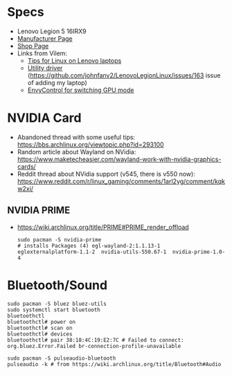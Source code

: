 
Specs
=====
- Lenovo Legion 5 16IRX9
- [Manufacturer Page](https://psref.lenovo.com/Product/Legion/Legion_5_16IRX9)
- [Shop Page](https://www.alza.cz/lenovo-legion-5-16irx9-luna-grey-kovovy-podlozka-pod-mys-d9834544.htm)
- Links from Vilem:
  - [Tips for Linux on Lenovo laptops](https://github.com/cszach/linux-on-lenovo-legion)
  - [Utility driver](https://github.com/johnfanv2/LenovoLegionLinux) (https://github.com/johnfanv2/LenovoLegionLinux/issues/163 issue of adding my laptop)
  - [EnvyControl for switching GPU mode](https://github.com/bayasdev/envycontrol)
 
NVIDIA Card
===========
- Abandoned thread with some useful tips: https://bbs.archlinux.org/viewtopic.php?id=293100
- Random article about Wayland on NVidia: https://www.maketecheasier.com/wayland-work-with-nvidia-graphics-cards/
- Reddit thread about NVidia support (v545, there is v550 now): https://www.reddit.com/r/linux_gaming/comments/1arl2yg/comment/kqkw2xi/

NVIDIA PRIME
------------
- https://wiki.archlinux.org/title/PRIME#PRIME_render_offload

      sudo pacman -S nvidia-prime
      # installs Packages (4) egl-wayland-2:1.1.13-1  eglexternalplatform-1.1-2  nvidia-utils-550.67-1  nvidia-prime-1.0-4

Bluetooth/Sound
===============

    sudo pacman -S bluez bluez-utils
    sudo systemctl start bluetooth
    bluetoothctl
    bluetoothctl# power on
    bluetoothctl# scan on
    bluetoothctl# devices
    bluetoothctl# pair 38:18:4C:19:E2:7C # Failed to connect: org.bluez.Error.Failed br-connection-profile-unavailable

    sudo pacman -S pulseaudio-bluetooth
    pulseaudio -k # from https://wiki.archlinux.org/title/Bluetooth#Audio
    
